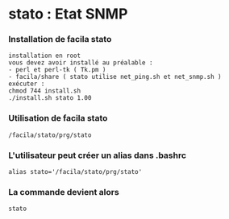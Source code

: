 # stato : Etat SNMP
### Installation de facila stato
```
installation en root
vous devez avoir installé au préalable :
- perl et perl-tk ( Tk.pm )
- facila/share ( stato utilise net_ping.sh et net_snmp.sh )
exécuter :
chmod 744 install.sh
./install.sh stato 1.00
```
### Utilisation de facila stato
```
/facila/stato/prg/stato
```
### L'utilisateur peut créer un alias dans .bashrc
```
alias stato='/facila/stato/prg/stato'
```
### La commande devient alors
```
stato
```
